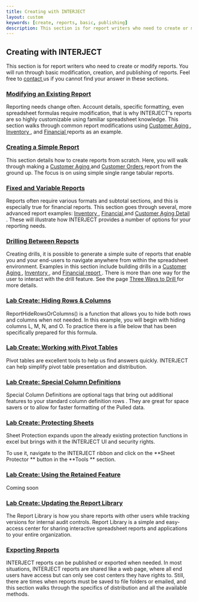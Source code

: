 ```yaml
---
title: Creating with INTERJECT
layout: custom
keywords: [create, reports, basic, publishing]
description: This section is for report writers who need to create or modify reports. You will run through basic modification, creation, and publishing of reports.
---
```


  


##  **Creating with INTERJECT**

This section is for report writers who need to create or modify reports. You will run through basic modification, creation, and publishing of reports. Feel free to [ contact ](mailto:help@gointerject.com) us if you cannot find your answer in these sections. 

  


###  [ Modifying an Existing Report ](/wGetStarted/Modifying-an-Existing-Report_62849215.html)

Reporting needs change often. Account details, specific formatting, even spreadsheet formulas require modification, that is why INTERJECT's reports are so highly customizable using familiar spreadsheet knowledge. This section walks through common report modifications using [ Customer Aging ](wGetStarted/L-Modify-CustomerAging_128428927.html) , [ Inventory ](wGetStarted/L-Modify-InventoryReport_128429185.html) , and [ Financial ](wGetStarted/L-Modify-FinancialReport_128429053.html) reports as an example. 

  


###  [ Creating a Simple Report ](/wGetStarted/Creating-a-Simple-Report_128408585.html)

This section details how to create reports from scratch. Here, you will walk through making a [ Customer Aging ](wGetStarted/L-Create-CustomerAging_128429314.html) and [ Customer Orders ](wGetStarted/L-Create-CustomerOrders_128421638.html) report from the ground up. The focus is on using simple single range tabular reports. 

  


###  [ Fixed and Variable Reports ](wGetStarted/Fixed-and-Variable-Reports_61702195.html)

Reports often require various formats and subtotal sections, and this is especially true for financial reports. This section goes through several, more advanced report examples: [ Inventory ](wGetStarted/L-Modify-InventoryReport_128429185.html) , [ Financial ](wGetStarted/L-Modify-FinancialReport_128429053.html) and [ Customer Aging Detail ](wGetStarted/L-Drill-CustomerAging_128421015.html) . These will illustrate how INTERJECT provides a number of options for your reporting needs. 

  


###  [ Drilling Between Reports ](/wGetStarted/Drilling-Between-Reports_61702193.html)

Creating drills, it is possible to generate a simple suite of reports that enable you and your end-users to navigate anywhere from within the spreadsheet environment. Examples in this section include building drills in a [ Customer Aging ](wGetStarted/L-Drill-CustomerAging_128421015.html) , [ Inventory ](wGetStarted/L-Drill-InventoryReport_128409138.html) , and [ Financial report ](wGetStarted/L-Drill-FinancialReport_128409219.html) . There is more than one way for the user to interact with the drill feature. See the page [ Three Ways to Drill ](wGetStarted/L-Drill-TheThreeWays.html) for more details. 

###  [ Lab Create: Hiding Rows & Columns ](wGetStarted/L5-HidingRowsColumns_137363494.html)

ReportHideRowsOrColumns() is a function that allows you to hide both rows and columns when not needed. In this example, you will begin with hiding columns L, M, N, and O. To practice there is a file below that has been specifically prepared for this formula. 

  


###  [ Lab Create: Working with Pivot Tables ](/wGetStarted/L6-Working-with-Pivot-Tables_128202725.html)

Pivot tables are excellent tools to help us find answers quickly. INTERJECT can help simplify pivot table presentation and distribution. 

###  [ Lab Create: Special Column Definitions ](/wGetStarted/L7-Special-Column-Definitions_335183945.html)

Special Column Definitions are optional tags that bring out additional features to your standard column definition rows  . They are great for space savers or to allow for faster formatting of the Pulled data. 

###  [ Lab Create: Protecting Sheets ](/wGetStarted/L8-Protecting-Sheets_335151182.html)

Sheet Protection expands upon the already existing protection functions in excel but brings with it the INTERJECT UI and security rights. 

To use it, navigate to the INTERJECT ribbon and click on the  **Sheet Protector ** button in the  **Tools ** section. 

###  [ Lab Create: Using the Retained Feature ](wGetStarted\L9-Using-the-Retain-Feature_361332831.html)

Coming soon 

###  [ Lab Create: Updating the Report Library ](/wGetStarted/L10-Updating-the-Report-Library_62849583.html)

The Report Library is how you share reports with other users while tracking versions for internal audit controls. Report Library is a simple and easy-access center for sharing interactive spreadsheet reports and applications to your entire organization. 

###  [ Exporting Reports ](/wGetStarted/Exporting-Reports_93618178.html)

INTERJECT reports can be published or exported when needed. In most situations, INTERJECT reports are shared like a web page, where all end users have access but can only see cost centers they have rights to. Still, there are times when reports must be saved to file folders or emailed, and this section walks through the specifics of distribution and all the available methods. 

  

